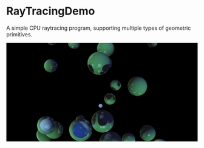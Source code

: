 # RayTracingDemo
A simple CPU raytracing program, supporting multiple types of geometric primitives.

![Screenshot](screenshot.png)
